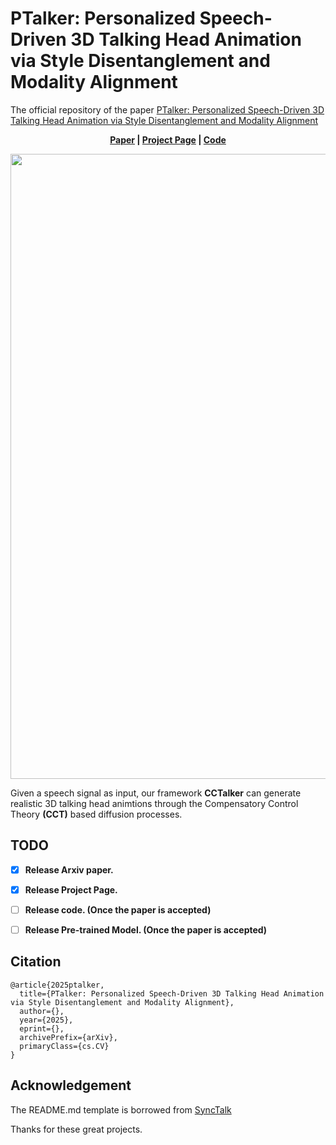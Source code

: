 # PTalker: Personalized Speech-Driven 3D Talking Head Animation via Style Disentanglement and Modality Alignment
The official repository of the paper [PTalker: Personalized Speech-Driven 3D Talking Head Animation via Style Disentanglement and Modality Alignment](https://arxiv.org/abs/)

<p align='center'>
  <b>
    <a href="">Paper</a>
    | 
    <a href="https://rrusereeuser.github.io/CCTalker.github.io/">Project Page</a>
    |
    <a href="https://github.com/rrusereeuser/PTalker">Code</a> 
  </b>
</p> 

<!-- Colab notebook demonstration: [![Open In Colab](https://colab.research.google.com/assets/colab-badge.svg)](https://colab.research.google.com/drive/1Egq0_ZK5sJAAawShxC0y4JRZQuVS2X-Z?usp=sharing) -->

  <p align='center'>  
    <img src='/paper_images/CCTalker.svg' width='1000'/>
  </p>

Given a speech signal as input, our framework <strong>CCTalker</strong> can generate realistic 3D talking head animtions through the Compensatory Control Theory <strong>(CCT)</strong> based diffusion processes.

## TODO
- [x] **Release Arxiv paper.**
- [x] **Release Project Page.**
- [ ] **Release code. (Once the paper is accepted)**
- [ ] **Release Pre-trained Model. (Once the paper is accepted)**



## Citation	

```
@article{2025ptalker,
  title={PTalker: Personalized Speech-Driven 3D Talking Head Animation via Style Disentanglement and Modality Alignment},
  author={},
  year={2025},
  eprint={},
  archivePrefix={arXiv},
  primaryClass={cs.CV}
}
```


## Acknowledgement
<!-- Some code are borrowed from following projects:
* [TalkingStyle](https://github.com/wangxuanx/TalkingStyle/)
* [FaceFormer](https://github.com/EvelynFan/FaceFormer/)
* [CodeTalker](https://github.com/Doubiiu/CodeTalker/)
 -->

The README.md template is borrowed from [SyncTalk](https://github.com/ziqiaopeng/SyncTalk)


Thanks for these great projects.


